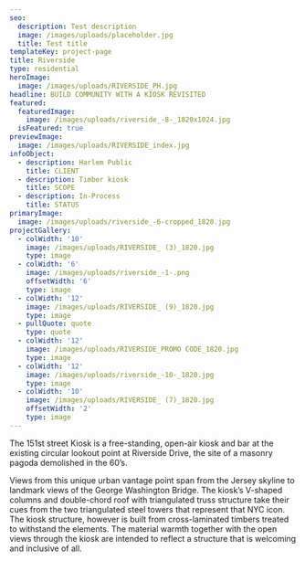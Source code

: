 ```yaml
---
seo:
  description: Test description
  image: /images/uploads/placeholder.jpg
  title: Test title
templateKey: project-page
title: Riverside
type: residential
heroImage:
  image: /images/uploads/RIVERSIDE_PH.jpg
headline: BUILD COMMUNITY WITH A KIOSK REVISITED
featured:
  featuredImage:
    image: /images/uploads/riverside_-8-_1820x1024.jpg
  isFeatured: true
previewImage:
  image: /images/uploads/RIVERSIDE_index.jpg
infoObject:
  - description: Harlem Public
    title: CLIENT
  - description: Timber kiosk
    title: SCOPE
  - description: In-Process
    title: STATUS
primaryImage:
  image: /images/uploads/riverside_-6-cropped_1820.jpg
projectGallery:
  - colWidth: '10'
    image: /images/uploads/RIVERSIDE_ (3)_1820.jpg
    type: image
  - colWidth: '6'
    image: /images/uploads/riverside_-1-.png
    offsetWidth: '6'
    type: image
  - colWidth: '12'
    image: /images/uploads/RIVERSIDE_ (9)_1820.jpg
    type: image
  - pullQuote: quote
    type: quote
  - colWidth: '12'
    image: /images/uploads/RIVERSIDE_PROMO CODE_1820.jpg
    type: image
  - colWidth: '12'
    image: /images/uploads/riverside_-10-_1820.jpg
    type: image
  - colWidth: '10'
    image: /images/uploads/RIVERSIDE_ (7)_1820.jpg
    offsetWidth: '2'
    type: image
---
```

The 151st street Kiosk is a free-standing, open-air kiosk and
 bar at the existing circular lookout point at Riverside Drive,
 the site of a masonry pagoda demolished in the 60’s.

Views from this unique urban vantage point span from the
 Jersey skyline to landmark views of the George Washington
 Bridge. The kiosk’s V-shaped columns and double-chord roof
 with triangulated truss structure take their cues from the two
 triangulated steel towers that represent that NYC icon.
 The kiosk structure, however is built from cross-laminated
 timbers treated to withstand the elements. The material
 warmth together with the open views through the kiosk are
 intended to reflect a structure that is welcoming and inclusive
 of all.
